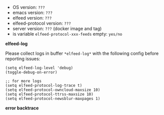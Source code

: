 - OS version: `???`
- emacs version: `???`
- elfeed version: `???`
- elfeed-protocol version: `???`
- server version: `???` (docker image and tag)
- is variable `elfeed-protocol-xxx-feeds` empty: `yes/no`

**elfeed-log**

Please collect logs in buffer `*elfeed-log*` with the following config
before reporting issues:

```emacs-lisp
(setq elfeed-log-level 'debug)
(toggle-debug-on-error)

;; for more logs
(setq elfeed-protocol-log-trace t)
(setq elfeed-protocol-owncloud-maxsize 10)
(setq elfeed-protocol-ttrss-maxsize 10)
(setq elfeed-protocol-newsblur-maxpages 1)
```

**error backtrace**

```
```
